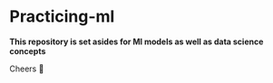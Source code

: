 ﻿# Practicing-ml
**This repository is set asides for Ml models as well as data science concepts**


Cheers 🥳
